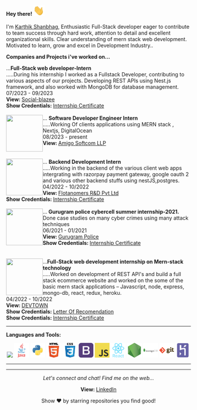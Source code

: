 <h4> Hey there! <img src="https://raw.githubusercontent.com/PriyaBihani/PriyaBihani/main/wave.gif" width="30px"></h4>

I'm [Karthik Shanbhag](https://karthikshanbhag.github.io/MY-PORFOLIO/), Enthusiastic Full-Stack developer eager to contribute to team success through hard work, attention to
detail and excellent organizational skills. Clear understanding of mern stack web development. Motivated to learn, grow and excel in Development Industry..

**Companies and Projects i've worked on...**


 <div>
  <div>
<!--     <img width="100" height="100" align='left' src="" > -->
    ...<strong>Full-Stack web developer-Intern</strong> <br/>
    .....During his internship I worked as a Fullstack Developer, contributing to various aspects of our projects. Developing REST APIs using Nest.js framework, and also worked with MongoDB for database management.
    <br />
    07/2023 - 09/2023
    <br />
    <strong>View: </strong> <a href="#" >Social-blazee</a> 
    <br /> 
           <strong>Show Credentials: </strong> <a href="https://drive.google.com/file/d/1v6yC4XzRF_lR9Y0lgneH_ijuWCQkdZjJ/view?usp=sharing" >Internship Certificate</a> 
    <br /> 
  </div>
  <br />
 <div>
 <img width="100" height="100" align='left' src="https://media.licdn.com/dms/image/C4D0BAQFTUKQWtMvPbQ/company-logo_200_200/0/1661939933894/amigo_data_logo?e=1712793600&v=beta&t=qB_Winh0I-ks2cxEDU1lG3kIZDs_RV-5eFZt-XQhvWc" >
    ... <strong>Software Developer Engineer Intern</strong><br/>
     .....Working Of clients applications using MERN stack , Nextjs, DigitalOcean
    <br />
    08/2023 - present
    <br />
    <strong>View: </strong> <a href="https://tryamigo.com/" >Amigo Softcom LLP</a> 
    <br /> 
<!--            <strong>Show Credentials: </strong> <a href="https://drive.google.com/file/d/1UEGk5vPLdytoyV1dV0mhEw2ro4h7g6UJ/view?usp=sharing" >Internship Certificate</a>  -->
    <br /> 
  </div>


   <br />
    <div>
    <img width="100" height="100" align='left' src="https://media.licdn.com/dms/image/C560BAQEuthsfjDr4og/company-logo_200_200/0/1543920954810?e=2147483647&v=beta&t=sSKs6_eF1EHlVgKE2qthnbZjRmpc97Bcbqs-bRIT7ew" >
    ... <strong>Backend Development Intern</strong><br/>
    .....Working in the backend of the various client web apps intergrating with razorpay payment gateway, google oauth 2 and various other backend stuffs using nestJS,postgres.
    <br />
    04/2022 - 10/2022
    <br />
    <strong>View: </strong> <a href="https://www.flotanomers.com/" >Flotanomers R&D Pvt Ltd</a> 
    <br /> 
           <strong>Show Credentials: </strong> <a href="https://drive.google.com/file/d/1UEGk5vPLdytoyV1dV0mhEw2ro4h7g6UJ/view?usp=sharing" >Internship Certificate</a> 
    <br /> 
  </div>

   <br />
  <div>
    <img width="100" height="100" align='left' src="https://encrypted-tbn0.gstatic.com/images?q=tbn:ANd9GcR5kgNpiXLjUhGi69xTOHrxKUdQyGBDPKBXn4twR5pP7A&s" >
    ...<strong> Gurugram police cybercell summer internship-2021.</strong>
       <br/> Done case studies on many cyber crimes using many attack techniques<br/>
       06/2021 - 01/2021
    <br />
    <strong>View: </strong> <a href="https://gurgaon.haryanapolice.gov.in/cyber-crime" >Gurugram Police</a> 
    <br />
    <strong>Show Credentials: </strong> <a href="https://drive.google.com/file/d/1xAZiRMBvILSGl2erlXJj7rJdNl0DmTUl/view?usp=share_link" >Internship Certificate</a>
    <br/>
    <br /> 
  </div>
   <br /> 
  <div>
    <img width="100" height="100" align='left' src="https://global-uploads.webflow.com/6077f96cf4fa19216396daaf/61a1bee63c6e040a0dd33805_LOGO.svg" >
    ...<strong>Full-Stack web development internship on Mern-stack technology</strong><br/>
    .....Worked on development of REST API's and build a full stack ecommerce website and worked on the some of the basic mern stack applications – Javascript, node, express, mongo-db, react, redux, heroku.
    <br />
    04/2022 - 10/2022
    <br />
    <strong>View: </strong> <a href="https://www.devtown.in/" >DEVTOWN</a> 
    <br /> 
           <strong>Show Credentials: </strong> <a href="https://drive.google.com/file/d/13izgspYcQyItrRMcxNkJ1suoPew34pUt/view?usp=share_link" >Letter Of Recomendation</a> 
    <br /> 
           <strong>Show Credentials: </strong> <a href="https://drive.google.com/file/d/13XxaZFd32dTsFDzTQbKJfHpoKBMm1zPV/view?usp=share_link" >Internship Certificate</a> 
    <br /> 
  </div>



  ***

**Languages and Tools:**

<p align="center">

  <div align="center">
  
 <code><img height="40" src="https://banner2.cleanpng.com/20180426/gtw/kisspng-computer-icons-computer-terminal-command-5ae16a502f3540.7455852615247222561934.jpg"></code> <code><img height="40" src="https://raw.githubusercontent.com/devicons/devicon/master/icons/java/java-original-wordmark.svg"></code> <code><img height="40" src="https://raw.githubusercontent.com/github/explore/80688e429a7d4ef2fca1e82350fe8e3517d3494d/topics/python/python.png"></code> <code><img height="40" src="https://raw.githubusercontent.com/github/explore/80688e429a7d4ef2fca1e82350fe8e3517d3494d/topics/html/html.png"></code> <code><img height="40" src="https://raw.githubusercontent.com/github/explore/80688e429a7d4ef2fca1e82350fe8e3517d3494d/topics/css/css.png"></code> <code><img height="40" src="https://raw.githubusercontent.com/github/explore/80688e429a7d4ef2fca1e82350fe8e3517d3494d/topics/bootstrap/bootstrap.png"></code> <code><img height="40" src="https://raw.githubusercontent.com/github/explore/80688e429a7d4ef2fca1e82350fe8e3517d3494d/topics/javascript/javascript.png"></code> <code><img height="40" src="https://raw.githubusercontent.com/devicons/devicon/master/icons/react/react-original-wordmark.svg"></code> <code><img height="40" src="https://raw.githubusercontent.com/github/explore/80688e429a7d4ef2fca1e82350fe8e3517d3494d/topics/nodejs/nodejs.png"></code> <code><img height="40" src="https://raw.githubusercontent.com/github/explore/80688e429a7d4ef2fca1e82350fe8e3517d3494d/topics/mongodb/mongodb.png"></code> <code><img height="40" src="https://raw.githubusercontent.com/github/explore/80688e429a7d4ef2fca1e82350fe8e3517d3494d/topics/git/git.png"></code> <code><img height="40" src="https://raw.githubusercontent.com/devicons/devicon/master/icons/heroku/heroku-plain.svg"></code> 
  </div>
  </p>

---

<!-- **Github Stats:**

<p align="center">
    <img src="https://github-readme-stats.vercel.app/api/top-langs/?username=kartik18g&count_private=true&theme=dracula&hide=EJS,Python">
    &nbsp;&nbsp;&nbsp;&nbsp;
  <img src="https://github-readme-stats.vercel.app/api?username=kartik18g&hide=stars&show_icons=true&theme=dracula&line_height=32">
</p>
-->
---

<p align="center">
  <i>Let's connect and chat! Find me on the web...</i>
  
  <div align="center">
  
 <strong>View: </strong> <a href="https://www.linkedin.com/in/karthik-shanbhag-9339631bb/" >LinkedIn</a>  
 
</div>
  <p align="center">
    Show ❤️ by starring repositories you find good! 
  </p>
</p>
 

<div align="right">
